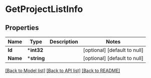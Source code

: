 # GetProjectListInfo

## Properties
Name | Type | Description | Notes
------------ | ------------- | ------------- | -------------
**Id** | ***int32** |  | [optional] [default to null]
**Name** | ***string** |  | [optional] [default to null]

[[Back to Model list]](../README.md#documentation-for-models) [[Back to API list]](../README.md#documentation-for-api-endpoints) [[Back to README]](../README.md)



